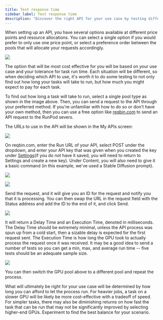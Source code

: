 ```yaml
---
title: Test response time
sidebar_label: Test response time
description: "Discover the right API for your use case by testing different price points and resource allocations. Optimize your tasks for cost-effectiveness and speed by choosing the best GPU pool for your needs."
---
```


When setting up an API, you have several options available at different price points and resource allocations. You can select a single option if you would prefer to only use one price point, or select a preference order between the pools that will allocate your requests accordingly.

![](/img/docs/742bf51-image.png)

The option that will be most cost effective for you will be based on your use case and your tolerance for task run time. Each situation will be different, so when deciding which API to use, it's worth it to do some testing to not only find out how long your tasks will take to run, but how much you might expect to pay for each task.

To find out how long a task will take to run, select a single pool type as shown in the image above. Then, you can send a request to the API through your preferred method. If you're unfamiliar with how to do so or don't have your own method, then you can use a free option like [reqbin.com](https://reqbin.com/) to send an API request to the RunPod severs.

The URLs to use in the API will be shown in the My APIs screen:

![](/img/docs/0d8dd86-image.png)

On reqbin.com, enter the Run URL of your API, select POST under the dropdown, and enter your API key that was given when you created the key under [Settings](https://www.runpod.io/console/serverless/user/settings)(if you do not have it saved, you will need to return to Settings and create a new key). Under Content, you will also need to give it a basic command (in this example, we've used a Stable Diffusion prompt).

![](/img/docs/a9b9cf3-image.png)

![](/img/docs/7744b62-image.png)

Send the request, and it will give you an ID for the request and notify you that it is processing. You can then swap the URL in the request field with the Status address and add the ID to the end of it, and click Send.

![](/img/docs/325f2bc-image.png)

It will return a Delay Time and an Execution Time, denoted in milliseconds. The Delay Time should be extremely minimal, unless the API process was spun up from a cold start, then a sizable delay is expected for the first request sent. The Execution Time is how long the GPU took to actually process the request once it was received. It may be a good idea to send a number of tests so you can get a min, max, and average run time -- five tests should be an adequate sample size.

![](/img/docs/1608d44-image.png)

You can then switch the GPU pool above to a different pool and repeat the process.

What will ultimately be right for your use case will be determined by how long you can afford to let the process run. For heavier jobs, a task on a slower GPU will be likely be more cost-effective with a tradeoff of speed. For simpler tasks, there may also be diminishing returns on how fast the task that can be run that may not be significantly improved by selecting higher-end GPUs. Experiment to find the best balance for your scenario.
